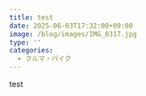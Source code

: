 ```yaml
---
title: test
date: 2025-06-03T17:32:00+09:00
image: /blog/images/IMG_0317.jpg
type: ''
categories:
  - クルマ・バイク
---
```

test
